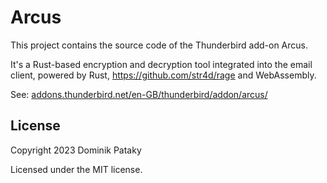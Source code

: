 # Arcus

This project contains the source code of the Thunderbird add-on Arcus.

It's a Rust-based encryption and decryption tool integrated into the email client, powered by Rust, https://github.com/str4d/rage and WebAssembly.

See: [addons.thunderbird.net/en-GB/thunderbird/addon/arcus/](https://addons.thunderbird.net/en-GB/thunderbird/addon/arcus/)

## License

Copyright 2023 Dominik Pataky

Licensed under the MIT license.
